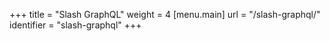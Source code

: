 +++
title = "Slash GraphQL"
weight = 4
[menu.main]
  url = "/slash-graphql/"
  identifier = "slash-graphql"
+++